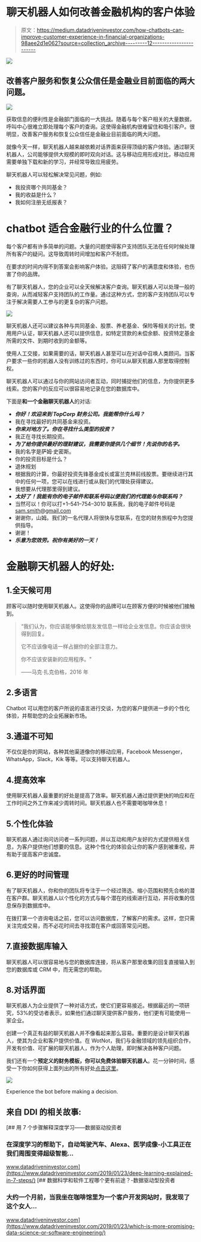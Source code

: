 # 聊天机器人如何改善金融机构的客户体验

> 原文：<https://medium.datadriveninvestor.com/how-chatbots-can-improve-customer-experience-in-financial-organizations-98aee2d1e062?source=collection_archive---------12----------------------->

[![](img/ac9fab85035edc8036dc3c903c3f7ed7.png)](http://www.track.datadriveninvestor.com/1B9E)

## 改善客户服务和恢复公众信任是金融业目前面临的两大问题。

![](img/0a8b00796638faca92c1f77be0eceffe.png)

获取信息的便利性是金融部门面临的一大挑战。随着与每个客户相关的大量数据，呼叫中心很难立即处理每个客户的查询。这使得金融机构很难留住和吸引客户。很明显，改善客户服务和恢复公众信任是金融业目前面临的两大问题。

就像今天一样，聊天机器人越来越依赖对话界面来获得顶级的客户体验。通过聊天机器人，公司能够提供大规模的即时双向对话。这与移动应用形成对比，移动应用需要单独下载和新的学习，并经常导致应用疲劳。

聊天机器人可以轻松解决常见问题，例如:

*   我投资哪个共同基金？
*   我的收益是什么？
*   我如何注册无纸报表？

# chatbot 适合金融行业的什么位置？

每个客户都有许多简单的问题。大量的问题使得客户支持团队无法在任何时候处理所有客户的疑问。这导致周转时间增加和客户不耐烦。

在要求的时间内得不到答案会影响客户体验。这阻碍了客户的满意度和体验，也伤害了你的品牌。

有了聊天机器人，您的企业可以全天候解决客户查询。聊天机器人可以处理一般的查询，从而减轻客户支持团队的工作量。通过这种方式，您的客户支持团队可以专注于解决需要人工参与的更复杂的客户问题。

![](img/c0e2d7849a83f47bfd9c6b2f92d425aa.png)

聊天机器人还可以建议各种与共同基金、股票、养老基金、保险等相关的计划。使用用户认证，聊天机器人还可以提供信息，如特定贷款的未偿余额、投资特定基金所需的文件、到期时收到的金额等。

使用人工交接，如果需要的话，聊天机器人甚至可以在对话中召唤人类顾问。当客户要求一些你的机器人没有训练过的东西时，你可以从聊天机器人那里取得控制权。

聊天机器人可以通过与你的网站访问者互动，同时捕捉他们的信息，为你提供更多线索。您的客户的反应可以很容易地记录在您的数据库中。

下面是**和一个金融聊天机器人**的对话:

*   ***你好！欢迎来到 TopCorp 财务公司。我能帮你什么吗？***
*   我在寻找最好的共同基金来投资。
*   ***你来对地方了。你在寻找什么类型的投资？***
*   我正在寻找长期投资。
*   ***为了给你提供最好的理财建议，我需要你提供几个细节！先说你的名字。***
*   我的名字是萨姆·史密斯。
*   你的投资目标是什么？
*   退休规划
*   根据我的计算，你最好投资先锋基金成长或富兰克林前线股票。要继续进行其中的任何一项，您可以在线进行或从我们的代理处获得建议。
*   我想要从代理那里得到建议。
*   ***太好了！我能有你的电子邮件和联系号码以便我们的代理能与你联系吗？***
*   当然可以！你可以打+1–541–754–3010 联系我，我的电子邮件号码是[sam.smith@gmail.com](mailto:sam.smith@gmail.com)
*   谢谢你，山姆。我们的一名代理人将很快与您联系，在您的财务旅程中为您提供指导。
*   谢谢！
*   ***乐意为您效劳。祝你有美好的一天！***

# 金融聊天机器人的好处:

## 1.全天候可用

顾客可以随时使用聊天机器人。这使得你的品牌可以在顾客方便的时候被他们接触到。

> “我们认为，你应该能够像给朋友发信息一样给企业发信息。你应该会很快得到回复。
> 
> 它不应该像电话一样占据你的全部注意力。
> 
> 你不应该安装新的应用程序。"
> 
> ——马克·扎克伯格，2016 年

## 2.多语言

Chatbot 可以用您的客户所说的语言进行交谈，为您的客户提供进一步的个性化体验，并帮助您的企业拓展新市场。

## 3.通道不可知

不仅仅是你的网站，各种其他渠道像你的移动应用，Facebook Messenger，WhatsApp，Slack，Kik 等等。可以支持聊天机器人。

## 4.提高效率

使用聊天机器人最重要的好处是提高了效率。聊天机器人通过提供更快的响应和在工作时间之外工作来减少周转时间。聊天机器人也不需要喝咖啡休息！

## 5.个性化体验

聊天机器人通过询问访问者一系列问题，并以互动和用户友好的方式提供相关信息，为客户提供他们想要的信息。这种个性化的体验会让你的客户感到被重视，并有助于提高客户忠诚度。

## 6.更好的时间管理

有了聊天机器人，你和你的团队将专注于一个经过筛选、缩小范围和预先合格的潜在客户群。聊天机器人以个性化的方式与每个潜在的线索进行互动，并将收集的信息保存到数据库中。

在拨打第一个咨询电话之前，您可以访问数据库，了解客户的需求。这样，您只需关注完成交易，而不必花时间去寻找潜在客户或回答常见问题。

## 7.直接数据库输入

聊天机器人可以很容易地与您的数据库连接，将从客户那里收集的回复直接输入到您的数据库或 CRM 中，而无需您的帮助。

## 8.对话界面

聊天机器人为企业提供了一种对话方式，使它们更容易接近。根据最近的一项研究，53%的受访者表示，如果他们通过聊天提供客户服务，他们更有可能使用一家企业。

创建一个真正有益的聊天机器人并不像看起来那么容易。重要的是设计聊天机器人，使其为企业和客户提供价值。在 WotNot，我们与金融领域的领先组织合作，开发有价值、可扩展的聊天机器人，作为个人助理，即时解决各种客户问题。

我们还有一个**预定义的财务模板，你可以免费体验聊天机器人**。花一分钟时间，感受一下你如何获得上面列出的所有好处[点击这里](https://app.wotnot.io/preview/experience?url=&themeColor=%23F44336&alignment=right&templateKey=finance)。

![](img/d49fb7737bc549889f83bf3e2a496e23.png)

Experience the bot before making a decision.

## 来自 DDI 的相关故事:

[](https://www.datadriveninvestor.com/2019/01/23/deep-learning-explained-in-7-steps/) [## 用 7 个步骤解释深度学习——数据驱动投资者

### 在深度学习的帮助下，自动驾驶汽车、Alexa、医学成像-小工具正在我们周围变得超级智能…

www.datadriveninvestor.com](https://www.datadriveninvestor.com/2019/01/23/deep-learning-explained-in-7-steps/) [](https://www.datadriveninvestor.com/2019/01/23/which-is-more-promising-data-science-or-software-engineering/) [## 数据科学和软件工程哪个更有前途？-数据驱动型投资者

### 大约一个月前，当我坐在咖啡馆里为一个客户开发网站时，我发现了这个女人…

www.datadriveninvestor.com](https://www.datadriveninvestor.com/2019/01/23/which-is-more-promising-data-science-or-software-engineering/)